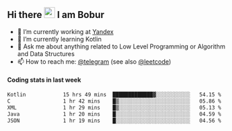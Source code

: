 ## Hi there <img src="https://media.giphy.com/media/hvRJCLFzcasrR4ia7z/giphy.gif" width="25px" height="25px"> I am Bobur

- :briefcase: I’m currently working at [Yandex](https://yandex.ru/)
- :seedling: I’m currently learning Kotlin
- :speech_balloon: Ask me about anything related to Low Level Programming or Algorithm and Data Structures
- :mailbox: How to reach me: [@telegram](https://t.me/octoant) (see also [@leetcode](https://leetcode.com/octoant/))    

#### Coding stats in last week

<!--START_SECTION:waka-->

```txt
Kotlin            15 hrs 49 mins  █████████████▓░░░░░░░░░░░   54.15 %
C                 1 hr 42 mins    █▒░░░░░░░░░░░░░░░░░░░░░░░   05.86 %
XML               1 hr 29 mins    █▒░░░░░░░░░░░░░░░░░░░░░░░   05.13 %
Java              1 hr 20 mins    █░░░░░░░░░░░░░░░░░░░░░░░░   04.59 %
JSON              1 hr 19 mins    █░░░░░░░░░░░░░░░░░░░░░░░░   04.56 %
```

<!--END_SECTION:waka-->
